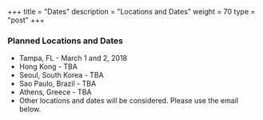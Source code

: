 +++
title = "Dates"
description = "Locations and Dates"
weight = 70
type = "post"
+++

### Planned Locations and Dates
  * Tampa, FL - March 1 and 2, 2018
  * Hong Kong - TBA
  * Seoul, South Korea - TBA
  * Sao Paulo, Brazil - TBA
  * Athens, Greece - TBA
  * Other locations and dates will be considered. Please use the email below.